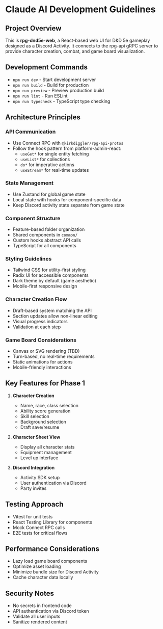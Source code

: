 # Claude AI Development Guidelines

## Project Overview

This is **rpg-dnd5e-web**, a React-based web UI for D&D 5e gameplay designed as a Discord Activity. It connects to the rpg-api gRPC server to provide character creation, combat, and game board visualization.

## Development Commands

- `npm run dev` - Start development server
- `npm run build` - Build for production
- `npm run preview` - Preview production build
- `npm run lint` - Run ESLint
- `npm run typecheck` - TypeScript type checking

## Architecture Principles

### API Communication

- Use Connect RPC with `@kirkdiggler/rpg-api-protos`
- Follow the hook pattern from platform-admin-react:
  - `useGet*` for single entity fetching
  - `useList*` for collections
  - `do*` for imperative actions
  - `useStream*` for real-time updates

### State Management

- Use Zustand for global game state
- Local state with hooks for component-specific data
- Keep Discord activity state separate from game state

### Component Structure

- Feature-based folder organization
- Shared components in `common/`
- Custom hooks abstract API calls
- TypeScript for all components

### Styling Guidelines

- Tailwind CSS for utility-first styling
- Radix UI for accessible components
- Dark theme by default (game aesthetic)
- Mobile-first responsive design

### Character Creation Flow

- Draft-based system matching the API
- Section updates allow non-linear editing
- Visual progress indicators
- Validation at each step

### Game Board Considerations

- Canvas or SVG rendering (TBD)
- Turn-based, no real-time requirements
- Static animations for actions
- Mobile-friendly interactions

## Key Features for Phase 1

1. **Character Creation**
   - Name, race, class selection
   - Ability score generation
   - Skill selection
   - Background selection
   - Draft save/resume

2. **Character Sheet View**
   - Display all character stats
   - Equipment management
   - Level up interface

3. **Discord Integration**
   - Activity SDK setup
   - User authentication via Discord
   - Party invites

## Testing Approach

- Vitest for unit tests
- React Testing Library for components
- Mock Connect RPC calls
- E2E tests for critical flows

## Performance Considerations

- Lazy load game board components
- Optimize asset loading
- Minimize bundle size for Discord Activity
- Cache character data locally

## Security Notes

- No secrets in frontend code
- API authentication via Discord token
- Validate all user inputs
- Sanitize rendered content
